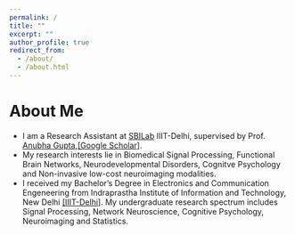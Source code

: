 ```yaml
---
permalink: /
title: ""
excerpt: ""
author_profile: true
redirect_from: 
  - /about/
  - /about.html
---
```


# About Me
* I am a Research Assistant at [SBILab](http://sbilab.iiitd.edu.in/) IIIT-Delhi, supervised by Prof. [Anubha Gupta](https://www.iiitd.edu.in/~anubha/),[[Google Scholar]](https://scholar.google.com/citations?hl=en&user=VWCf3JEAAAAJ).
* My research interests lie in Biomedical Signal Processing, Functional Brain Networks, Neurodevelopmental Disorders, Cognitve Psychology and Non-invasive low-cost neuroimaging modalities.
* I received my Bachelor’s Degree in Electronics and Communication Engeneering from Indraprastha Institute of Information and Technology, New Delhi [[IIIT-Delhi]](https://www.iiitd.ac.in/). My undergraduate research spectrum includes Signal Processing, Network Neuroscience, Cognitive Psychology, Neuroimaging and Statistics.

